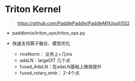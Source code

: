 # Triton Kernel

> https://github.com/PaddlePaddle/PaddleMIX/pull/552


- paddlemix/triton_ops/triton_ops.py


- 快速支持算子融合、模型优化
  - rmsNorm： 业务上+几ms
  - adaLN：largeDIT 几个点
  - fused_AdaLN：在adaLN基础上微弱提升
  - fused_rotary_emb： 2-4个点

